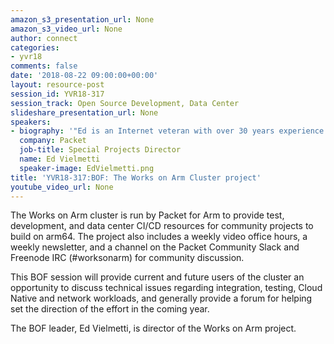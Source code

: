 ```yaml
---
amazon_s3_presentation_url: None
amazon_s3_video_url: None
author: connect
categories:
- yvr18
comments: false
date: '2018-08-22 09:00:00+00:00'
layout: resource-post
session_id: YVR18-317
session_track: Open Source Development, Data Center
slideshare_presentation_url: None
speakers:
- biography: '"Ed is an Internet veteran with over 30 years experience. He has extensive experience with networks at all levels - physical, logical, technical, social, political, and financial. He is a graduate of the University of Michigan, and an alumnus of Cisco Systems and Arbor Networks. At Packet, Ed leads outreach to a wide variety of software ecosystems, from open source to the Enterprise. His main project is WorksOnARM, which helps to bring cloud native and data center software to ARMv8 servers."'
  company: Packet
  job-title: Special Projects Director
  name: Ed Vielmetti
  speaker-image: EdVielmetti.png
title: 'YVR18-317:BOF: The Works on Arm Cluster project'
youtube_video_url: None
---
```


The Works on Arm cluster is run by Packet for Arm to provide test, development, and data center CI/CD resources for community projects to build on arm64. The project also includes a weekly video office hours, a weekly newsletter, and a channel on the Packet Community Slack and Freenode IRC (#worksonarm) for community discussion.

This BOF session will provide current and future users of the cluster an opportunity to discuss technical issues regarding integration, testing, Cloud Native and network workloads, and generally provide a forum for helping set the direction of the effort in the coming year.

The BOF leader, Ed Vielmetti, is director of the Works on Arm project.